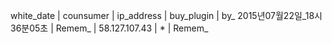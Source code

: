 white_date | counsumer | ip_address | buy_plugin | by_
2015년07월22일_18시36분05초 | Remem_ | 58.127.107.43 | * | Remem_
